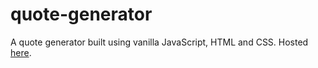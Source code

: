 # quote-generator
A quote generator built using vanilla JavaScript, HTML and CSS. Hosted [here](https://hamzashariq.github.io/quote-generator/).
